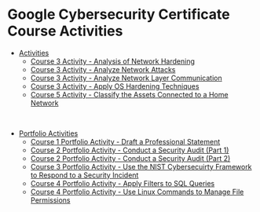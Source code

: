 # Google Cybersecurity Certificate Course Activities

* [Activities](https://github.com/GVTH8K/GoogleCybersecurityCertificate/tree/main/Activites)
  - [Course 3 Activity - Analysis of Network Hardening](https://github.com/GVTH8K/GoogleCybersecurityCertificate/blob/main/Activites/Course%203%20Activity%20-%20Analysis%20of%20Network%20Hardening.md)
  - [Course 3 Activity - Analyze Network Attacks](https://github.com/GVTH8K/GoogleCybersecurityCertificate/blob/main/Activites/Course%203%20Activity%20-%20Analyze%20Network%20Attacks.md)
  - [Course 3 Activity - Analyze Network Layer Communication](https://github.com/GVTH8K/GoogleCybersecurityCertificate/blob/main/Activites/Course%203%20Activity%20-%20Analyze%20Network%20Layer%20Communication.md)
  - [Course 3 Activity - Apply OS Hardening Techniques](https://github.com/GVTH8K/GoogleCybersecurityCertificate/blob/main/Activites/Course%203%20Activity%20-%20Apply%20OS%20Hardening%20Techniques.md)
  - [Course 5 Activity - Classify the Assets Connected to a Home Network](https://github.com/GVTH8K/GoogleCybersecurityCertificate/blob/d8756deec1805b25d5d68bcca86b546de23b9f95/Activites/Course%205%20Activity%20-%20Classify%20the%20Assets%20Connected%20to%20a%20Home%20Network.md)

&nbsp;

* [Portfolio Activities](https://github.com/GVTH8K/GoogleCybersecurityCertificate/tree/main/Portfolio%20Activities)
  - [Course 1 Portfolio Activity - Draft a Professional Statement](https://github.com/GVTH8K/GoogleCybersecurityCertificate/blob/main/Portfolio%20Activities/Course%201%20Portfolio%20Activity%20-%20Draft%20a%20Professional%20Statement.md)
  - [Course 2 Portfolio Activity - Conduct a Security Audit (Part 1)](https://github.com/GVTH8K/GoogleCybersecurityCertificate/blob/main/Portfolio%20Activities/Course%202%20Portfolio%20Activity%20-%20Conduct%20a%20Security%20Audit%20(Part%201).md)
  - [Course 2 Portfolio Activity - Conduct a Security Audit (Part 2)](https://github.com/GVTH8K/GoogleCybersecurityCertificate/blob/main/Portfolio%20Activities/Course%202%20Portfolio%20Activity%20-%20Conduct%20a%20Security%20Audit%20(Part%202).md)
  - [Course 3 Portfolio Activity - Use the NIST Cybersecuirty Framework to Respond to a Security Incident](https://github.com/GVTH8K/GoogleCybersecurityCertificate/blob/main/Portfolio%20Activities/Course%203%20Portfolio%20Activity%20-%20Use%20the%20NIST%20Cybersecuirty%20Framework%20to%20Respond%20to%20a%20Security%20Incident.md)
  - [Course 4 Portfolio Activity - Apply Filters to SQL Queries](https://github.com/GVTH8K/GoogleCybersecurityCertificate/blob/main/Portfolio%20Activities/Course%204%20Portfolio%20Activity%20-%20Apply%20Filters%20to%20SQL%20Queries.md)
  - [Course 4 Portfolio Activity - Use Linux Commands to Manage File Permissions](https://github.com/GVTH8K/GoogleCybersecurityCertificate/blob/main/Portfolio%20Activities/Course%204%20Portfolio%20Activity%20-%20Use%20Linux%20Commands%20to%20Manage%20File%20Permissions.md)
